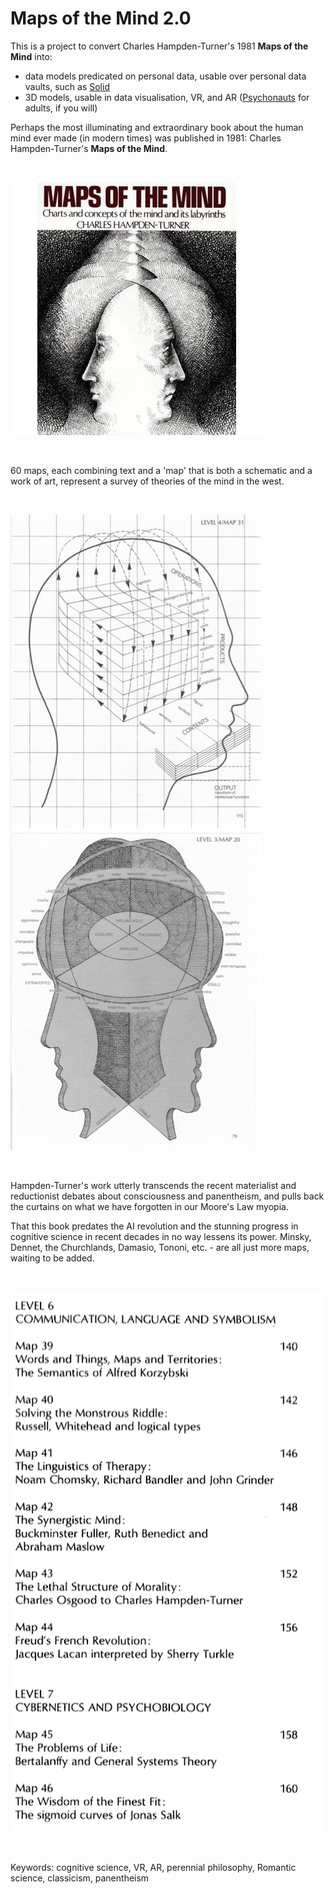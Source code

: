 
# Maps of the Mind 2.0

This is a project to convert Charles Hampden-Turner's 1981 **Maps of the Mind** into:

- data models predicated on personal data, usable over personal data vaults, such as [Solid](https://solidproject.org) 
- 3D models, usable in data visualisation, VR, and AR ([Psychonauts](https://en.wikipedia.org/wiki/Psychonauts) for adults, if you will) 

Perhaps the most illuminating and extraordinary book about the human mind ever made (in modern times) was published in 1981: Charles Hampden-Turner's **Maps of the Mind**.

<br/>

![](images/motm_cover.jpg)

<br/>

60 maps, each combining text and a 'map' that is both a schematic and a work of art, represent a survey of theories of the mind in the west. 

<br/>

![](images/motm_4_31.png)
![](images/motm_3_20.png)

<br/>

Hampden-Turner's work utterly transcends the recent materialist and reductionist debates about consciousness and panentheism, and pulls back the curtains on what we have forgotten in our Moore's Law myopia. 
 
That this book predates the AI revolution and the stunning progress in cognitive science in recent decades in no way lessens its power. Minsky, Dennet, the Churchlands, Damasio, Tononi, etc. - are all just more maps, waiting to be added. 

<br/>

![](images/motm_contents_det_a.png)

<br/>

Keywords: cognitive science, VR, AR, perennial philosophy, Romantic science, classicism, panentheism




